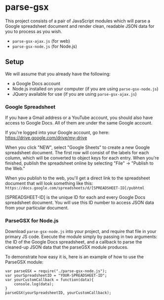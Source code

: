 # parse-gsx
This project consists of a pair of JavaScript modules which will parse a Google spreadsheet document and render clean, readable JSON data for you to process as you wish.

- `parse-gsx-ajax.js` (for web)
- `parse-gsx-node.js` (for Node.js)

## Setup

We will assume that you already have the following:  
- a Google Docs account
- Node.js installed on your computer (if you are using `parse-gsx-node.js`)
- JQuery available for use (if you are using `parse-gsx-ajax.js`)

### Google Spreadsheet

If you have a Gmail address or a YouTube account, you should also have access to Google Docs.  All of them are under the same Google account.

If you're logged into your Google account, go here:  https://drive.google.com/drive/my-drive

When you click "NEW", select "Google Sheets" to create a new Google spreadsheet document.  The first row will consist of the labels for each column, which will be converted to object keys for each entry.  When you're finished, publish the spreadsheet online by selecting "File" -> "Publish to the Web."

When you publish to the web, you'll get a direct link to the spreadsheet document that will look something like this:
`https://docs.google.com/spreadsheets/d/[SPREADSHEET-ID]/pubhtml`

[SPREADSHEET-ID] is the unique ID for each and every Google Docs spreadsheet document.  You will use this ID number to access JSON data from your particular document.

### ParseGSX for Node.js

Download `parse-gsx-node.js` into your project, and require that file in your primary JS code.  Execute the module simply by passing in two arguments:  the ID of the Google Docs spreadsheet, and a callback to parse the cleaned-up JSON data that the parseGSX module produces.

To demonstrate how easy it is, here is an example of how to use the ParseGSX module:

```
var parseGSX = require("./parse-gsx-node.js");
var yourSpreadsheetID = "YOUR-SPREADSHEET-ID";
var yourCustomCallback = function(data){
	console.log(data);
}
parseGSX(yourSpreadsheetID, yourCustomCallback);
```
